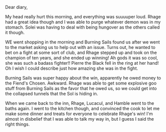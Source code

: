 Dear diary,

My head really hurt this morning, and everything was suuuuper loud. Rhage had a
great idea though and I was able to purge whatever demon was in my stomach.
Solei was having to deal with being hungover as the others called it though.

WE went shopping in the morning and Burning Sails found us after we went to the
market asking us to help out with an issue. Turns out, he wanted to bet on a
fight at some sort of club, and Rhage stepped up and took on the champion of ten
years, and she ended up winning! Ah gods it was so cool, she was such a badass
fighter!! Pierre the Black fell in the ring at her hand! Oh I wish I could
describe just how amazing she was in the fight.

Burning Sails was super happy about the win, apparently he owed money to the
Fiend's Chosen. Awkward. Rhage was able to get some explosive goo stuff from
Burning Sails as the favor that he owed us, so we could get into the collapsed
tunnels that the Sol is hiding in.

When we came back to the inn, Rhage, Lucacul, and Hamble went to the baths
again. I went to the kitchen though, and convinced the cook to let me make some
dinner and treats for everyone to celebrate Rhage's win! I'm almost in disbelief
that I was able to talk my way in, but I guess I said the right things.
